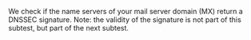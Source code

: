 We check if the name servers of your mail server domain (MX) return a DNSSEC signature. Note: the validity of the signature is not part of this subtest, but part of the next subtest.
